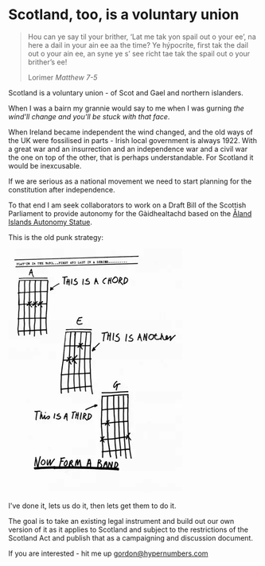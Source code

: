 # Scotland, too, is a voluntary union

<div class="epigraph"><blockquote><p>Hou can ye say til your brither, ‘Lat me tak yon spail out o your ee’, na here a dail in your ain ee aa the time? Ye hýpocríte, first tak the dail out o your ain ee, an syne ye s’ see richt tae tak the spail out o your brither’s ee!</p><footer>Lorimer <cite>Matthew 7-5</cite></footer></blockquote></div>

Scotland is a voluntary union - of Scot and Gael and northern islanders.

When I was a bairn my grannie would say to me when I was gurning *the wind'll change and you'll be stuck with that face*.

When Ireland became independent the wind changed, and the old ways of the UK were fossilised in parts - Irish local government is always 1922. With a great war and an insurrection and an independence war and a civil war the one on top of the other, that is perhaps understandable. For Scotland it would be inexcusable.

If we are serious as a national movement we need to start planning for the constitution after independence.

To that end I am seek collaborators to work on a Draft Bill of the Scottish Parliament to provide autonomy for the Gàidhealtachd based on the [Åland Islands Autonomy Statue](./resources/FI_SE_930101_Act_on_the_Autonomy_of_Aland.pdf).

This is the old punk strategy:

![three chords](./images/three-chords.webp)

I've done it, lets us do it, then lets get them to do it.

The goal is to take an existing legal instrument and build out our own version of it as it applies to Scotland and subject to the restrictions of the Scotland Act and publish that as a campaigning and discussion document.

If you are interested - hit me up gordon@hypernumbers.com
